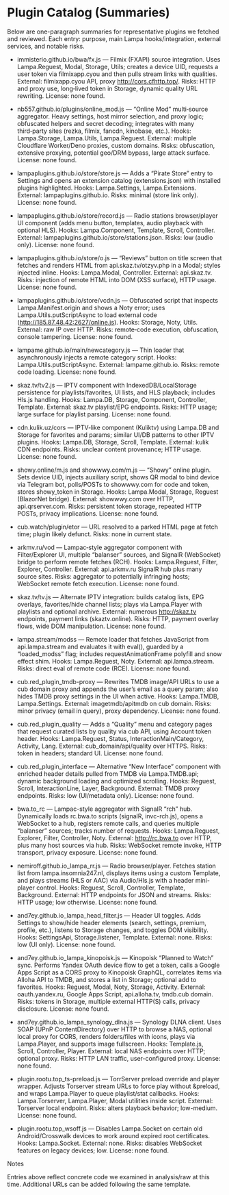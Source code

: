 # Plugin Catalog (Summaries)

Below are one-paragraph summaries for representative plugins we fetched and reviewed. Each entry: purpose, main Lampa hooks/integration, external services, and notable risks.

- immisterio.github.io/bwa/fx.js — Filmix (FXAPI) source integration. Uses Lampa.Reguest, Modal, Storage, Utils; creates a device UID, requests a user token via filmixapp.cyou and then pulls stream links with qualities. External: filmixapp.cyou API, proxy <http://cors.cfhttp.top/>. Risks: HTTP and proxy use, long‑lived token in Storage, dynamic quality URL rewriting. License: none found.

- nb557.github.io/plugins/online_mod.js — “Online Mod” multi‑source aggregator. Heavy settings, host mirror selection, and proxy logic; obfuscated helpers and secret decoding; integrates with many third‑party sites (rezka, filmix, fancdn, kinobase, etc.). Hooks: Lampa.Storage, Lampa.Utils, Lampa.Reguest. External: multiple Cloudflare Worker/Deno proxies, custom domains. Risks: obfuscation, extensive proxying, potential geo/DRM bypass, large attack surface. License: none found.

- lampaplugins.github.io/store/store.js — Adds a “Pirate Store” entry to Settings and opens an extension catalog (extensions.json) with installed plugins highlighted. Hooks: Lampa.Settings, Lampa.Extensions. External: lampaplugins.github.io. Risks: minimal (store link only). License: none found.

- lampaplugins.github.io/store/record.js — Radio stations browser/player UI component (adds menu button, templates, audio playback with optional HLS). Hooks: Lampa.Component, Template, Scroll, Controller. External: lampaplugins.github.io/store/stations.json. Risks: low (audio only). License: none found.

- lampaplugins.github.io/store/o.js — “Reviews” button on title screen that fetches and renders HTML from api.skaz.tv/otzyv.php in a Modal; styles injected inline. Hooks: Lampa.Modal, Controller. External: api.skaz.tv. Risks: injection of remote HTML into DOM (XSS surface), HTTP usage. License: none found.

- lampaplugins.github.io/store/vcdn.js — Obfuscated script that inspects Lampa.Manifest.origin and shows a Noty error; uses Lampa.Utils.putScriptAsync to load external code (<http://185.87.48.42:2627/online.js>). Hooks: Storage, Noty, Utils. External: raw IP over HTTP. Risks: remote‑code execution, obfuscation, console tampering. License: none found.

- lampame.github.io/main/newcategory.js — Thin loader that asynchronously injects a remote category script. Hooks: Lampa.Utils.putScriptAsync. External: lampame.github.io. Risks: remote code loading. License: none found.

- skaz.tv/tv2.js — IPTV component with IndexedDB/LocalStorage persistence for playlists/favorites, UI lists, and HLS playback; includes Hls.js handling. Hooks: Lampa.DB, Storage, Component, Controller, Template. External: skaz.tv playlist/EPG endpoints. Risks: HTTP usage; large surface for playlist parsing. License: none found.

- cdn.kulik.uz/cors — IPTV‑like component (Kuliktv) using Lampa.DB and Storage for favorites and params; similar UI/DB patterns to other IPTV plugins. Hooks: Lampa.DB, Storage, Scroll, Template. External: kulik CDN endpoints. Risks: unclear content provenance; HTTP usage. License: none found.

- showy.online/m.js and showwwy.com/m.js — “Showy” online plugin. Sets device UID, injects auxiliary script, shows QR modal to bind device via Telegram bot, polls/POSTs to showwwy.com for code and token, stores showy_token in Storage. Hooks: Lampa.Modal, Storage, Reguest (BlazorNet bridge). External: showwwy.com over HTTP, api.qrserver.com. Risks: persistent token storage, repeated HTTP POSTs, privacy implications. License: none found.

- cub.watch/plugin/etor — URL resolved to a parked HTML page at fetch time; plugin likely defunct. Risks: none in current state.

- arkmv.ru/vod — Lampac‑style aggregator component with Filter/Explorer UI, multiple “balanser” sources, and SignalR (WebSocket) bridge to perform remote fetches (RCH). Hooks: Lampa.Reguest, Filter, Explorer, Controller. External: api.arkmv.ru SignalR hub plus many source sites. Risks: aggregator to potentially infringing hosts; WebSocket remote fetch execution. License: none found.

- skaz.tv/tv.js — Alternate IPTV integration: builds catalog lists, EPG overlays, favorites/hide channel lists; plays via Lampa.Player with playlists and optional archive. External: numerous <http://skaz.tv> endpoints, payment links (skaztv.online). Risks: HTTP, payment overlay flows, wide DOM manipulation. License: none found.

- lampa.stream/modss — Remote loader that fetches JavaScript from api.lampa.stream and evaluates it with eval(), guarded by a “loaded_modss” flag; includes requestAnimationFrame polyfill and snow effect shim. Hooks: Lampa.Reguest, Noty. External: api.lampa.stream. Risks: direct eval of remote code (RCE). License: none found.

- cub.red_plugin_tmdb-proxy — Rewrites TMDB image/API URLs to use a cub domain proxy and appends the user’s email as a query param; also hides TMDB proxy settings in the UI when active. Hooks: Lampa.TMDB, Lampa.Settings. External: imagetmdb/apitmdb on cub domain. Risks: minor privacy (email in query), proxy dependency. License: none found.

- cub.red_plugin_quality — Adds a “Quality” menu and category pages that request curated lists by quality via cub API, using Account token header. Hooks: Lampa.Reguest, Status, InteractionMain/Category, Activity, Lang. External: cub_domain/api/quality over HTTPS. Risks: token in headers; standard UI. License: none found.

- cub.red_plugin_interface — Alternative “New Interface” component with enriched header details pulled from TMDB via Lampa.TMDB.api; dynamic background loading and optimized scrolling. Hooks: Reguest, Scroll, InteractionLine, Layer, Background. External: TMDB proxy endpoints. Risks: low (UI/metadata only). License: none found.

- bwa.to_rc — Lampac-style aggregator with SignalR “rch” hub. Dynamically loads rc.bwa.to scripts (signalR, invc-rch.js), opens a WebSocket to a hub, registers remote calls, and queries multiple “balanser” sources; tracks number of requests. Hooks: Lampa.Reguest, Explorer, Filter, Controller, Noty. External: <http://rc.bwa.to> over HTTP, plus many host sources via hub. Risks: WebSocket remote invoke, HTTP transport, privacy exposure. License: none found.

- nemiroff.github.io_lampa_rr.js — Radio browser/player. Fetches station list from lampa.insomnia247.nl, displays items using a custom Template, and plays streams (HLS or AAC) via Audio/Hls.js with a header mini-player control. Hooks: Reguest, Scroll, Controller, Template, Background. External: HTTP endpoints for JSON and streams. Risks: HTTP usage; low otherwise. License: none found.

- and7ey.github.io_lampa_head_filter.js — Header UI toggles. Adds Settings to show/hide header elements (search, settings, premium, profile, etc.), listens to Storage changes, and toggles DOM visibility. Hooks: SettingsApi, Storage.listener, Template. External: none. Risks: low (UI only). License: none found.

- and7ey.github.io_lampa_kinopoisk.js — Kinopoisk “Planned to Watch” sync. Performs Yandex OAuth device flow to get a token, calls a Google Apps Script as a CORS proxy to Kinopoisk GraphQL, correlates items via Alloha API to TMDB, and stores a list in Storage; optional add to favorites. Hooks: Reguest, Modal, Noty, Storage, Activity. External: oauth.yandex.ru, Google Apps Script, api.alloha.tv, tmdb.cub domain. Risks: tokens in Storage, multiple external HTTP(S) calls, privacy disclosure. License: none found.

- and7ey.github.io_lampa_synology_dlna.js — Synology DLNA client. Uses SOAP (UPnP ContentDirectory) over HTTP to browse a NAS, optional local proxy for CORS, renders folders/files with icons, plays via Lampa.Player, and supports image fullscreen. Hooks: Template.js, Scroll, Controller, Player. External: local NAS endpoints over HTTP; optional proxy. Risks: HTTP LAN traffic, user-configured proxy. License: none found.

- plugin.rootu.top_ts-preload.js — TorrServer preload override and player wrapper. Adjusts Torserver stream URLs to force play without &preload, and wraps Lampa.Player to queue playlist/stat callbacks. Hooks: Lampa.Torserver, Lampa.Player, Modal utilities inside script. External: Torserver local endpoint. Risks: alters playback behavior; low-medium. License: none found.

- plugin.rootu.top_wsoff.js — Disables Lampa.Socket on certain old Android/Crosswalk devices to work around expired root certificates. Hooks: Lampa.Socket. External: none. Risks: disables WebSocket features on legacy devices; low. License: none found.

Notes

Entries above reflect concrete code we examined in analysis/raw at this time. Additional URLs can be added following the same template.

